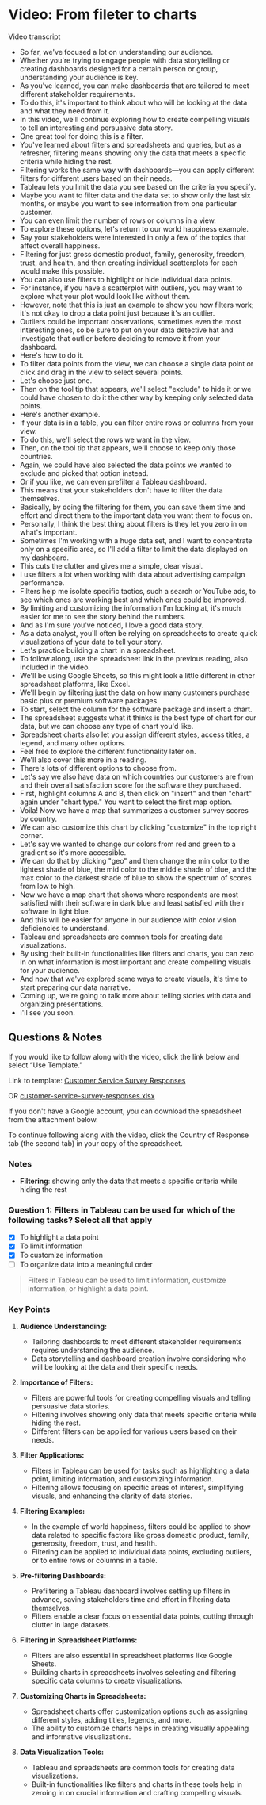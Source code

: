 # Video: From fileter to charts

Video transcript

- So far, we've focused a lot on understanding our audience.
- Whether you're trying to engage people with data storytelling or creating dashboards designed for a certain person or group, understanding your audience is key.
- As you've learned, you can make dashboards that are tailored to meet different stakeholder requirements.
- To do this, it's important to think about who will be looking at the data and what they need from it.
- In this video, we'll continue exploring how to create compelling visuals to tell an interesting and persuasive data story.
- One great tool for doing this is a filter.
- You've learned about filters and spreadsheets and queries, but as a refresher, filtering means showing only the data that meets a specific criteria while hiding the rest.
- Filtering works the same way with dashboards—you can apply different filters for different users based on their needs.
- Tableau lets you limit the data you see based on the criteria you specify.
- Maybe you want to filter data and the data set to show only the last six months, or maybe you want to see information from one particular customer.
- You can even limit the number of rows or columns in a view.
- To explore these options, let's return to our world happiness example.
- Say your stakeholders were interested in only a few of the topics that affect overall happiness.
- Filtering for just gross domestic product, family, generosity, freedom, trust, and health, and then creating individual scatterplots for each would make this possible.
- You can also use filters to highlight or hide individual data points.
- For instance, if you have a scatterplot with outliers, you may want to explore what your plot would look like without them.
- However, note that this is just an example to show you how filters work; it's not okay to drop a data point just because it's an outlier.
- Outliers could be important observations, sometimes even the most interesting ones, so be sure to put on your data detective hat and investigate that outlier before deciding to remove it from your dashboard.
- Here's how to do it.
- To filter data points from the view, we can choose a single data point or click and drag in the view to select several points.
- Let's choose just one.
- Then on the tool tip that appears, we'll select "exclude" to hide it or we could have chosen to do it the other way by keeping only selected data points.
- Here's another example.
- If your data is in a table, you can filter entire rows or columns from your view.
- To do this, we'll select the rows we want in the view.
- Then, on the tool tip that appears, we'll choose to keep only those countries.
- Again, we could have also selected the data points we wanted to exclude and picked that option instead.
- Or if you like, we can even prefilter a Tableau dashboard.
- This means that your stakeholders don't have to filter the data themselves.
- Basically, by doing the filtering for them, you can save them time and effort and direct them to the important data you want them to focus on.
- Personally, I think the best thing about filters is they let you zero in on what's important.
- Sometimes I'm working with a huge data set, and I want to concentrate only on a specific area, so I'll add a filter to limit the data displayed on my dashboard.
- This cuts the clutter and gives me a simple, clear visual.
- I use filters a lot when working with data about advertising campaign performance.
- Filters help me isolate specific tactics, such a search or YouTube ads, to see which ones are working best and which ones could be improved.
- By limiting and customizing the information I'm looking at, it's much easier for me to see the story behind the numbers.
- And as I'm sure you've noticed, I love a good data story.
- As a data analyst, you'll often be relying on spreadsheets to create quick visualizations of your data to tell your story.
- Let's practice building a chart in a spreadsheet.
- To follow along, use the spreadsheet link in the previous reading, also included in the video.
- We'll be using Google Sheets, so this might look a little different in other spreadsheet platforms, like Excel.
- We'll begin by filtering just the data on how many customers purchase basic plus or premium software packages.
- To start, select the column for the software package and insert a chart.
- The spreadsheet suggests what it thinks is the best type of chart for our data, but we can choose any type of chart you'd like.
- Spreadsheet charts also let you assign different styles, access titles, a legend, and many other options.
- Feel free to explore the different functionality later on.
- We'll also cover this more in a reading.
- There's lots of different options to choose from.
- Let's say we also have data on which countries our customers are from and their overall satisfaction score for the software they purchased.
- First, highlight columns A and B, then click on "insert" and then "chart" again under "chart type." You want to select the first map option.
- Voila! Now we have a map that summarizes a customer survey scores by country.
- We can also customize this chart by clicking "customize" in the top right corner.
- Let's say we wanted to change our colors from red and green to a gradient so it's more accessible.
- We can do that by clicking "geo" and then change the min color to the lightest shade of blue, the mid color to the middle shade of blue, and the max color to the darkest shade of blue to show the spectrum of scores from low to high.
- Now we have a map chart that shows where respondents are most satisfied with their software in dark blue and least satisfied with their software in light blue.
- And this will be easier for anyone in our audience with color vision deficiencies to understand.
- Tableau and spreadsheets are common tools for creating data visualizations.
- By using their built-in functionalities like filters and charts, you can zero in on what information is most important and create compelling visuals for your audience.
- And now that we've explored some ways to create visuals, it's time to start preparing our data narrative.
- Coming up, we're going to talk more about telling stories with data and organizing presentations.
- I'll see you soon.

## Questions & Notes

If you would like to follow along with the video, click the link below and select “Use Template.”

Link to template: [Customer Service Survey Responses](https://docs.google.com/spreadsheets/d/1DWIKPvtci3Gq6Qbz15SjjY6l4wbc_4I-CpVaFDPneDA/template/preview?resourcekey=0-OOpDEJqur_5qsHXNIt2Bqg)

OR [customer-service-survey-responses.xlsx](./resources/c6-m3-p2-s2-s3_customer-service-survey-responses.xlsx)

If you don't have a Google account, you can download the spreadsheet from the attachment below.

To continue following along with the video, click the Country of Response tab (the second tab) in your copy of the spreadsheet.

### Notes

- **Filtering**: showing only the data that meets a specific criteria while hiding the rest

### Question 1: Filters in Tableau can be used for which of the following tasks? Select all that apply

- [x] To highlight a data point
- [x] To limit information
- [x] To customize information
- [ ] To organize data into a meaningful order

> Filters in Tableau can be used to limit information, customize information, or highlight a data point.

### Key Points

1. **Audience Understanding:**
   - Tailoring dashboards to meet different stakeholder requirements requires understanding the audience.
   - Data storytelling and dashboard creation involve considering who will be looking at the data and their specific needs.

2. **Importance of Filters:**
   - Filters are powerful tools for creating compelling visuals and telling persuasive data stories.
   - Filtering involves showing only data that meets specific criteria while hiding the rest.
   - Different filters can be applied for various users based on their needs.

3. **Filter Applications:**
   - Filters in Tableau can be used for tasks such as highlighting a data point, limiting information, and customizing information.
   - Filtering allows focusing on specific areas of interest, simplifying visuals, and enhancing the clarity of data stories.

4. **Filtering Examples:**
   - In the example of world happiness, filters could be applied to show data related to specific factors like gross domestic product, family, generosity, freedom, trust, and health.
   - Filtering can be applied to individual data points, excluding outliers, or to entire rows or columns in a table.

5. **Pre-filtering Dashboards:**
   - Prefiltering a Tableau dashboard involves setting up filters in advance, saving stakeholders time and effort in filtering data themselves.
   - Filters enable a clear focus on essential data points, cutting through clutter in large datasets.

6. **Filtering in Spreadsheet Platforms:**
   - Filters are also essential in spreadsheet platforms like Google Sheets.
   - Building charts in spreadsheets involves selecting and filtering specific data columns to create visualizations.

7. **Customizing Charts in Spreadsheets:**
   - Spreadsheet charts offer customization options such as assigning different styles, adding titles, legends, and more.
   - The ability to customize charts helps in creating visually appealing and informative visualizations.

8. **Data Visualization Tools:**
   - Tableau and spreadsheets are common tools for creating data visualizations.
   - Built-in functionalities like filters and charts in these tools help in zeroing in on crucial information and crafting compelling visuals.
